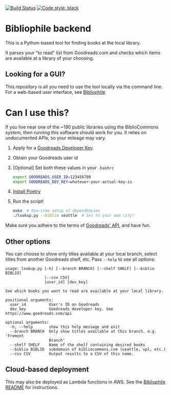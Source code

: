 [![Build Status](https://travis-ci.com/DavidCain/bibliophile-backend.svg?branch=master)](https://travis-ci.com/DavidCain/bibliophile-backend)
[![Code style: black](https://img.shields.io/badge/code%20style-black-000000.svg)](https://github.com/ambv/black)

# Bibliophile backend
This is a Python-based tool for finding books at the local library.

It parses your "to read" list from Goodreads.com and checks which items
are available at a library of your choosing.

## Looking for a GUI?
This repository is all you need to use the tool locally via the command line.
For a web-based user interface, see [Bibliophile][bibliophile-repo].

# Can I use this?
If you live near one of the ~190 public libraries using the BiblioCommons
system, then running this software should work for you. It relies on
undocumented APIs, so your mileage may vary.

1. Apply for a [Goodreads Developer Key][goodreads-api].
2. Obtain your Goodreads user id
3. [Optional] Set both these values in your `.bashrc`

    ```sh
    export GOODREADS_USER_ID=123456789
    export GOODREADS_DEV_KEY=whatever-your-actual-key-is
    ```
4. [Install Poetry][poetry-install]
5. Run the script!

    ```sh
    make  # One-time setup of dependencies
    ./lookup.py --biblio seattle  # Set to your own city!
    ```

Make sure you adhere to the terms of [Goodreads' API][goodreads-api-terms], and
have fun.

## Other options
You can choose to show only titles available at your local branch, select titles
from another Goodreads shelf, etc. Pass `--help` to see all options:

```
usage: lookup.py [-h] [--branch BRANCH] [--shelf SHELF] [--biblio BIBLIO]
                 [--csv CSV]
                 [user_id] [dev_key]

See which books you want to read are available at your local library.

positional arguments:
  user_id          User's ID on Goodreads
  dev_key          Goodreads developer key. See https://www.goodreads.com/api

optional arguments:
  -h, --help       show this help message and exit
  --branch BRANCH  Only show titles available at this branch. e.g. 'Fremont
                   Branch'
  --shelf SHELF    Name of the shelf containing desired books
  --biblio BIBLIO  subdomain of bibliocommons.com (seattle, vpl, etc.)
  --csv CSV        Output results to a CSV of this name.
```

## Cloud-based deployment
This may also be deployed as Lambda functions in AWS.
See the [Bibliophile README][bibliophile-repo] for instructions.


[bibliophile-repo]: https://github.com/DavidCain/bibliophile
[goodreads-api]: https://www.goodreads.com/api
[goodreads-api-terms]: https://www.goodreads.com/api/terms
[poetry-install]: https://python-poetry.org/docs/#installation
